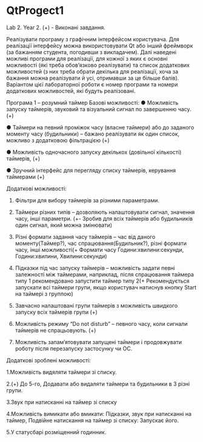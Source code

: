 # QtProgect1
Lab 2. Year 2. (+) -  Виконані завдання.

Реалізувати програму з графічним інтерфейсом користувача. Для реалізації
інтерфейсу можна використовувати Qt або інший фреймворк (за бажанням
студента, погодивши з викладачем).
Далі наведені можливі програми для реалізації, для кожної з яких є основні
можливості (які треба обов’язково реалізувати) та список додаткових
можливостей (з них треба обрати декілька для реалізації, хоча за бажання
можна реалізувати й усі, отримавши за це більше балів). Варіантом цієї
лабораторної роботи є номер програми та номери додаткових можливостей,
які будуть реалізовані.

Програма 1 – розумний таймер
Базові можливості:
● Можливість запуску таймерів, звуковий та візуальний сигнал по завершенню часу. (+)

● Таймери на певний проміжок часу (власне таймери) або до заданого моменту часу
(будильники) – бажано реалізувати як один список, можливо з додатковою
фільтрацією (+)

● Можливість одночасного запуску декількох (довільної кількості) таймерів, (+)

● Зручний інтерфейс для перегляду списку таймерів, керування таймерами (+)

Додаткові можливості:

1. Фільтри для вибору таймерів за різними параметрами.

2. Таймери різних типів – дозволяють налаштовувати сигнал, значення часу, інші
параметри. (+- Зробив для всіх таймерів або будильників один сигнал, який можна змінювати)

3. Різні формати задання часу таймерів – час від даного моменту(Таймер?), час спрацювання(Будильник?),
різні формати часу, інші можливості(+ Формати часу Години:хвилини:секунди, Години:хвилини, Хвилини:секунди)

4. Підказки під час запуску таймерів – можливість задати певні залежності між
таймерами, наприклад, після спрацювання таймера типу 1 рекомендовано
запустити таймер типу 2(+ Рекомендується запускати всі таймери групи, якщо користувач натиснув кнопку Start на таймері з группою)

5. Завчасно налаштовані групи таймерів з можливість швидкого запуску всіх таймерів
групи (+)

6. Можливість режиму “Do not disturb” – певного часу, коли сигнали таймерів не
спрацьовують. (+)

7. Можливість запам’ятовувати запущені таймери і продовжувати роботу після
перезапуску застосунку чи ОС.

Додаткові зроблені можливості:

1.Можливість видяляти таймери зі списку.

2.(+) До 5-го, Додавати або видаляти таймери та будильники в 3 різні групи.

3.Звук при натисканні на таймер зі списку

4.Можливість вимикати або вмикати: Підказки, звук при натисканні на таймер,  Подвійне натискання на таймер зі списку: Запускає його.

5.У статусбарі розміщенний годинник.



